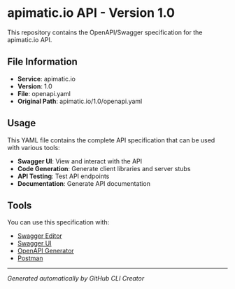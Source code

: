 # apimatic.io API - Version 1.0

This repository contains the OpenAPI/Swagger specification for the apimatic.io API.

## File Information

- **Service**: apimatic.io
- **Version**: 1.0
- **File**: openapi.yaml
- **Original Path**: apimatic.io/1.0/openapi.yaml

## Usage

This YAML file contains the complete API specification that can be used with various tools:

- **Swagger UI**: View and interact with the API
- **Code Generation**: Generate client libraries and server stubs
- **API Testing**: Test API endpoints
- **Documentation**: Generate API documentation

## Tools

You can use this specification with:

- [Swagger Editor](https://editor.swagger.io/)
- [Swagger UI](https://swagger.io/tools/swagger-ui/)
- [OpenAPI Generator](https://openapi-generator.tech/)
- [Postman](https://www.postman.com/)

---

*Generated automatically by GitHub CLI Creator*
